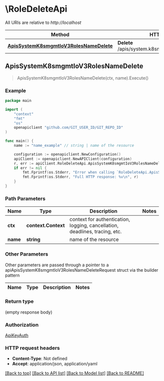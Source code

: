 # \RoleDeleteApi

All URIs are relative to *http://localhost*

Method | HTTP request | Description
------------- | ------------- | -------------
[**ApisSystemK8smgmtIoV3RolesNameDelete**](RoleDeleteApi.md#ApisSystemK8smgmtIoV3RolesNameDelete) | **Delete** /apis/system.k8smgmt.io/v3/roles/{name} | 



## ApisSystemK8smgmtIoV3RolesNameDelete

> ApisSystemK8smgmtIoV3RolesNameDelete(ctx, name).Execute()





### Example

```go
package main

import (
    "context"
    "fmt"
    "os"
    openapiclient "github.com/GIT_USER_ID/GIT_REPO_ID"
)

func main() {
    name := "name_example" // string | name of the resource

    configuration := openapiclient.NewConfiguration()
    apiClient := openapiclient.NewAPIClient(configuration)
    r, err := apiClient.RoleDeleteApi.ApisSystemK8smgmtIoV3RolesNameDelete(context.Background(), name).Execute()
    if err != nil {
        fmt.Fprintf(os.Stderr, "Error when calling `RoleDeleteApi.ApisSystemK8smgmtIoV3RolesNameDelete``: %v\n", err)
        fmt.Fprintf(os.Stderr, "Full HTTP response: %v\n", r)
    }
}
```

### Path Parameters


Name | Type | Description  | Notes
------------- | ------------- | ------------- | -------------
**ctx** | **context.Context** | context for authentication, logging, cancellation, deadlines, tracing, etc.
**name** | **string** | name of the resource | 

### Other Parameters

Other parameters are passed through a pointer to a apiApisSystemK8smgmtIoV3RolesNameDeleteRequest struct via the builder pattern


Name | Type | Description  | Notes
------------- | ------------- | ------------- | -------------


### Return type

 (empty response body)

### Authorization

[ApiKeyAuth](../README.md#ApiKeyAuth)

### HTTP request headers

- **Content-Type**: Not defined
- **Accept**: application/json, application/yaml

[[Back to top]](#) [[Back to API list]](../README.md#documentation-for-api-endpoints)
[[Back to Model list]](../README.md#documentation-for-models)
[[Back to README]](../README.md)

